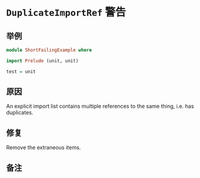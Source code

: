 # `DuplicateImportRef` 警告

## 举例

```purescript
module ShortFailingExample where

import Prelude (unit, unit)

test = unit
```

## 原因

An explicit import list contains multiple references to the same thing, i.e. has duplicates.

## 修复

Remove the extraneous items.

## 备注
